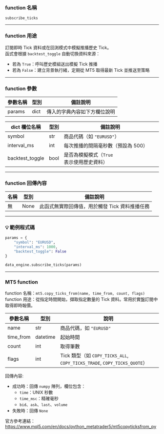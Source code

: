 ### function 名稱

`subscribe_ticks`

---

### function 用途

訂閱即時 Tick 資料或在回測模式中模擬推播歷史 Tick。  
函式會根據 `backtest_toggle` 自動切換資料來源：

- 若為 `True`：呼叫歷史模組送出模擬 Tick 推播  
- 若為 `False`：建立背景執行緒，定期從 MT5 取得最新 Tick 並推送至策略

---

### function 參數

| 參數名稱 | 型別 | 備註說明 |
|----------|------|----------|
| params   | dict | 傳入的字典內容如下方欄位說明 |

| dict 欄位名稱    | 型別   | 備註說明 |
|------------------|--------|----------|
| symbol           | str    | 商品代碼（如 `"EURUSD"`） |
| interval_ms      | int    | 每次推播的間隔毫秒數（預設為 500） |
| backtest_toggle  | bool   | 是否為模擬模式（`True` 表示使用歷史資料） |

---

### function 回傳內容

| 名稱   | 型別 | 備註說明             |
|--------|------|----------------------|
| 無     | None | 此函式無實際回傳值，用於觸發 Tick 資料推播任務 |

---

### 💡 範例程式碼

```python
params = {
    "symbol": "EURUSD",
    "interval_ms": 1000,
    "backtest_toggle": False
}

data_engine.subscribe_ticks(params)
```
---
### MT5 function

function 名稱：`mt5.copy_ticks_from(name, time_from, count, flags)`
function 用途：從指定時間開始，擷取指定數量的 Tick 資料。常用於實盤訂閱中取得即時報價。

| 參數名稱 | 型別     | 說明 |
|----------|----------|------|
| name     | str      | 商品代碼，如 `"EURUSD"` |
| time_from| datetime | 起始時間 |
| count    | int      | 取得筆數 |
| flags    | int      | Tick 類型（如 `COPY_TICKS_ALL`, `COPY_TICKS_TRADE`, `COPY_TICKS_QUOTE`） |

回傳內容:
- 成功時：回傳 `numpy` 陣列，欄位包含：
  - `time`：UNIX 秒數
  - `time_msc`：精確毫秒
  - `bid`、`ask`、`last`、`volume`
- 失敗時：回傳 `None`

官方參考連結： 
https://www.mql5.com/en/docs/python_metatrader5/mt5copyticksfrom_py